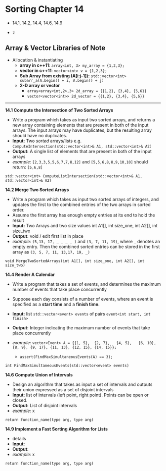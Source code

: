 # Sorting Chapter 14 #

* 14.1, 14.2, 14.4, 14.6, 14.9

*   z

## Array & Vector Libraries of Note ##

*   Allocation & instantiating
    *   **array in c++11**: `array<int, 3> my_array = {1,2,3};`
    *   **vector in c++11**: `vector<int> v = {1,2,3};`
    *   **Sub Array from existing (A[i:j-1]):** `std::vector<int> subarr_a(A.begin() + i, A.begin() + j)`
    *   **2-D array or vector**
        *   `array<array<int,2>,3> 2d_array = {{1,2}, {3,4}, {5,6}}`
        *   `vector<vector<int>> 2d_vector = {{1,2}, {3,4}, {5,6}}`

---


**14.1 Compute the Intersection of Two Sorted Arrays**

*  Write a program which takes as input two sorted arrays, and returns a new array containing elements that are present in both of the input arrays. The input arrays may have duplicates, but the resulting array should have no duplicates.
*  **Input:** Two _sorted_ arrays/lists e.g. `ComputeIntersection(std::vector<int>& A1, std::vector<int>& A2)` 
*  **Output:** A single list of elements that are present in both of the input arrays
*  _example:_  `[2,3,3,5,5,6,7,7,8,12]` and `[5,5,6,8,8,9,10,10]` should return: `[5,6,8]`

`std::vector<int> ComputeListIntersection(std::vector<int>& A1, std::vector<int>& A2)`


**14.2 Merge Two Sorted Arrays**

*  Write a program which takes as input two sorted arrays of integers, and updates the first to the combined entries of the two arrays in sorted order.
*  Assume the first array has enough empty entries at its end to hold the result
*  **Input:** Two Arrays and two size values int A1[], int size_one, int A2[], int size_two
*  **Output:** void / edit first list in place 
*  _example:_ `(5,13, 17, _ _ _ _ )` and `(3, 7, 11, 19)`, where `_`
denotes an empty entry. Then the combined sorted entries can be stored in the first array as `(3, 5, 7, 11, 13,17, 19, _)`

`void MergeTwoSortedArrays(int A1[], int size_one, int A2[], int size_two)`


**14.4 Render A Calendar**

*  Write a program that takes a set of events, and determines the maximum number of events that take place concurrently
*  Suppose each day consists of a number of events, where an event is specified as a **start time** and a **finish time**. 

*  **Input:** list `std::vector<event> events` of pairs `event<int start, int finish>`
*  **Output:** Integer indicating the maximum number of events that take place concurrently
*  _example:_   `vector<Event> A = {{1, 5},  {2, 7},   {4, 5},   {6, 10}, {8, 9}, {9, 17}, {11, 13}, {12, 15}, {14, 15}};`
    *  `assert(FindMaxSimultaneousEvents(A) == 3);`

`int FindMaxSimultaneousEvents(std::vector<event> events)`


**14.6 Compute Union of Intervals**

*  Design an algorithm that takes as input a set of intervals and outputs their union expressed as a set of disjoint intervals
*  **Input:** list of intervals (left point, right point). Points can be open or closed.
*  **Output:** List of disjoint intervals
*  _example:_ x

`return function_name(type arg, type arg)`


**14.9 Implement a Fast Sorting Algorithm for Lists**

*  details
*  **Input:**
*  **Output:**
*  _example:_ x

`return function_name(type arg, type arg)`

